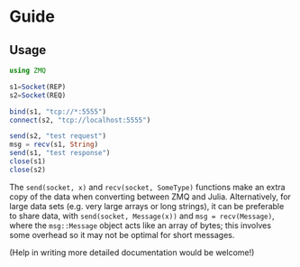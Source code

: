 # Guide

## Usage

```julia
using ZMQ

s1=Socket(REP)
s2=Socket(REQ)

bind(s1, "tcp://*:5555")
connect(s2, "tcp://localhost:5555")

send(s2, "test request")
msg = recv(s1, String)
send(s1, "test response")
close(s1)
close(s2)
```

The `send(socket, x)` and `recv(socket, SomeType)` functions make an extra copy of the data when converting
between ZMQ and Julia.   Alternatively, for large data sets (e.g. very large arrays or long strings), it can
be preferable to share data, with `send(socket, Message(x))` and `msg = recv(Message)`, where the `msg::Message`
object acts like an array of bytes; this involves some overhead so it may not be optimal for short messages.

(Help in writing more detailed documentation would be welcome!)

